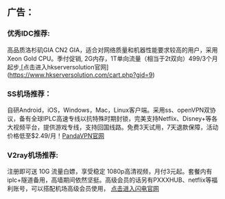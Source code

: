 ## 广告：
### 优秀IDC推荐:      
高品质洛杉矶GIA CN2 GIA，适合对网络质量和机器性能要求较高的用户，采用Xeon Gold CPU。季付促销,   2G内存，1T单向流量（相当于2t双向）499/3个月起步,[点击进入hkserversolution官网]       (https://www.hkserversolution.com/cart.php?gid=9)

### SS机场推荐：
自研Android，iOS，Windows，Mac，Linux客户端。采用ss、openVPN双协议，备有全球IPLC高速专线以抗特殊时期封锁，完美支持Netflix、Disney+等各大视频平台，提供游戏专线，支持回国线路。免费3天试用，7天退款保障，活动价格低至$2.49/月！[PandaVPN官网](https://www.pandufm.xyz/r/100096)



### V2ray机场推荐:  
注册即可送 10G 流量白嫖，享受稳定 1080p高清视频，月付3元起。套餐内有iplc+隧道备用，高墙期间依然坚挺。高级会员的话另有PXXXHUB、netflix等福利账号，可以搭配机场高级会员使用，  [点击进入闪电官网](https://freemycloud.xyz/auth/register?code=qe1C)
